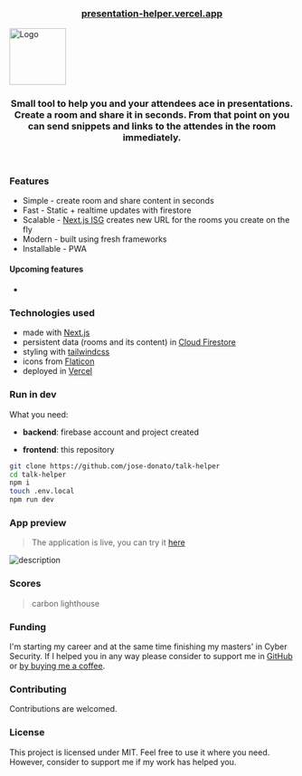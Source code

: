 <h3 align="center">
  <h3 align="center"><a href="https://presentation-helper.vercel.app">presentation-helper.vercel.app</a></h3>
  <img src="https://www.flaticon.com/svg/static/icons/svg/3534/3534083.svg" alt="Logo" height="100">
</h3>

<h3 align="center">
  Small tool to help you and your attendees ace in presentations. Create a room and share it in seconds. From that point on you can send snippets and links to the attendes in the room immediately.
</h3>

<br />


### Features
* Simple - create room and share content in seconds
* Fast - Static + realtime updates with firestore
* Scalable - [Next.js ISG](https://google.com) creates new URL for the rooms you create on the fly
* Modern - built using fresh frameworks
* Installable - PWA

#### Upcoming features
*  

### Technologies used
* made with [Next.js](https://talk-helper.vercel.app)
* persistent data (rooms and its content) in [Cloud Firestore](https://firebase.google.com/docs/firestore)
* styling with [tailwindcss](https://tailwindcss.com/)
* icons from [Flaticon](https://www.flaticon.com/)
* deployed in [Vercel](http://vercel.com/)

### Run in dev
What you need:
* **backend**: firebase account and project created

* **frontend**: this repository
```sh
git clone https://github.com/jose-donato/talk-helper
cd talk-helper
npm i
touch .env.local
npm run dev
```

### App preview
> The application is live, you can try it [here](https://talk-helper.vercel.app)

![description](url)


### Scores
> carbon
> lighthouse


### Funding
I'm starting my career and at the same time finishing my masters' in Cyber Security. If I helped you in any way please consider to support me in [GitHub](https://github.com/sponsors/jose-donato) or [by buying me a coffee](https://www.buymeacoffee.com/josedonato).


### Contributing
Contributions are welcomed. 


### License
This project is licensed under MIT. Feel free to use it where you need. However, consider to support me if my work has helped you.
